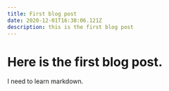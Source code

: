 ```yaml
---
title: First blog post
date: 2020-12-01T16:38:06.121Z
description: this is the first blog post
---
```

# Here is the first blog post.

I need to learn markdown.